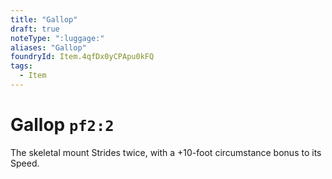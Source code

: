 ```yaml
---
title: "Gallop"
draft: true
noteType: ":luggage:"
aliases: "Gallop"
foundryId: Item.4qfDx0yCPApu0kFQ
tags:
  - Item
---
```


# Gallop `pf2:2`

The skeletal mount Strides twice, with a +10-foot circumstance bonus to its Speed.
